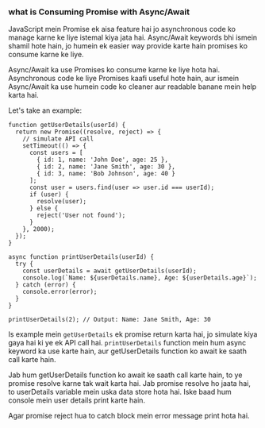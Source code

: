 ### what is Consuming Promise with Async/Await

JavaScript mein Promise ek aisa feature hai jo asynchronous code ko manage karne ke liye istemal kiya jata hai. Async/Await keywords bhi ismein shamil hote hain, jo humein ek easier way provide karte hain promises ko consume karne ke liye.

Async/Await ka use Promises ko consume karne ke liye hota hai. Asynchronous code ke liye Promises kaafi useful hote hain, aur ismein Async/Await ka use humein code ko cleaner aur readable banane mein help karta hai.

Let's take an example:

```
function getUserDetails(userId) {
  return new Promise((resolve, reject) => {
    // simulate API call
    setTimeout(() => {
      const users = [
        { id: 1, name: 'John Doe', age: 25 },
        { id: 2, name: 'Jane Smith', age: 30 },
        { id: 3, name: 'Bob Johnson', age: 40 }
      ];
      const user = users.find(user => user.id === userId);
      if (user) {
        resolve(user);
      } else {
        reject('User not found');
      }
    }, 2000);
  });
}

async function printUserDetails(userId) {
  try {
    const userDetails = await getUserDetails(userId);
    console.log(`Name: ${userDetails.name}, Age: ${userDetails.age}`);
  } catch (error) {
    console.error(error);
  }
}

printUserDetails(2); // Output: Name: Jane Smith, Age: 30
```

Is example mein `getUserDetails` ek promise return karta hai, jo simulate kiya gaya hai ki ye ek API call hai. `printUserDetails` function mein hum async keyword ka use karte hain, aur getUserDetails function ko await ke saath call karte hain.

Jab hum getUserDetails function ko await ke saath call karte hain, to ye promise resolve karne tak wait karta hai. Jab promise resolve ho jaata hai, to userDetails variable mein uska data store hota hai. Iske baad hum console mein user details print karte hain.

Agar promise reject hua to catch block mein error message print hota hai.
